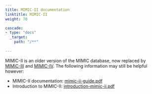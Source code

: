 ```yaml
---
title: MIMIC-II documentation
linktitle: MIMIC-II
weight: 70

cascade:
- type: "docs"
  _target:
    path: "/**"
  
---
```



MIMIC-II is an older version of the MIMIC database, now replaced by [MIMIC-III](/docs/iii/about/) and [MIMIC-IV](/docs/iv/about). The following information may still be helpful however:

<!-- update this page to outline MIMIC and MIMIC-II -->
- MIMIC-II documentation: [mimic-ii-guide.pdf](mimic-ii-guide.pdf)
- Introduction to MIMIC-II: [introduction-mimic-ii.pdf](introduction-mimic-ii.pdf)


<!-- 
- MIMIC-II Querybuilder: [https://mimic2app.csail.mit.edu/](https://mimic2app.csail.mit.edu/) (*Note: this version of the Querybuilder is no longer supported and will be retired at the end of 2016*. Instead, please use the new MIMIC-III Querybuilder available at: http://mimic.physionet.org/gettingstarted/querybuilder/)
-->

